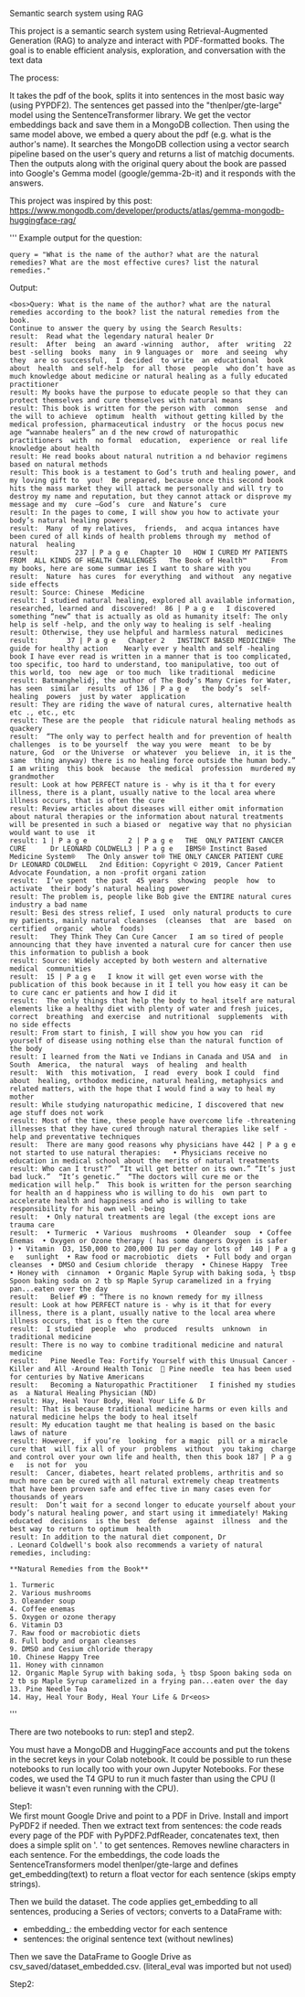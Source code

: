 Semantic search system using RAG

This project is a semantic search system using Retrieval-Augmented Generation (RAG) to analyze and interact with PDF-formatted books. The goal is to enable efficient analysis, exploration, and conversation with the text data 

The process:

It takes the pdf of the book, splits it into sentences in the most basic way (using PYPDF2). The sentences get passed into the "thenlper/gte-large" model using the SentenceTransformer library. We get the vector embeddings back and save them in a MongoDB collection. Then using the same model above, we embed a query about the pdf (e.g. what is the author's name). It searches the MongoDB collection using a vector search pipeline based on the user's query and returns a list of matchig documents. Then the outputs along with the original query about the book are passed into Google's Gemma model (google/gemma-2b-it) and it responds with the answers. 

This project was inspired by this post: https://www.mongodb.com/developer/products/atlas/gemma-mongodb-huggingface-rag/


'''
Example output for the question:

    query = "What is the name of the author? what are the natural remedies? What are the most effective cures? list the natural remedies."

Output:

    <bos>Query: What is the name of the author? what are the natural remedies according to the book? list the natural remedies from the book.
    Continue to answer the query by using the Search Results:
    result:  Read what the legendary natural healer Dr
    result:  After  being  an award -winning  author,  after  writing  22 best -selling  books  many  in 9 languages or  more  and seeing  why they  are so successful,  I decided  to write  an educational  book  about  health  and self-help  for all those  people  who don’t have as much knowledge about medicine or natural healing as a fully educated practitioner
    result: My books have the purpose to educate people so that they can protect themselves and cure themselves with natural means
    result: This book is written for the person with  common  sense  and the will to achieve  optimum  health  without getting killed by the medical profession, pharmaceutical industry  or the hocus pocus new age “wannabe healers” an d the new crowd of naturopathic  practitioners  with  no formal  education,  experience  or real life knowledge about health
    result: He read books about natural nutrition a nd behavior regimens based on natural methods
    result: This book is a testament to God’s truth and healing power, and my loving gift to  you!  Be prepared, because once this second book hits the mass market they will attack me personally and will try to destroy my name and reputation, but they cannot attack or disprove my message and my  cure —God’s  cure  and Nature’s  cure
    result: In the pages to come, I will show you how to activate your body’s natural healing powers
    result:  Many  of my relatives,  friends,  and acqua intances have been cured of all kinds of health problems through my  method of  natural  healing
    result:         237 | P a g e   Chapter 10   HOW I CURED MY PATIENTS FROM  ALL KINDS OF HEALTH CHALLENGES   The Book of Health™      From my books, here are some summar ies I want to share with you
    result:  Nature  has cures  for everything  and without  any negative  side effects
    result: Source: Chinese  Medicine
    result: I studied natural healing, explored all available information, researched, learned and  discovered!  86 | P a g e   I discovered something “new” that is actually as old as humanity itself: The only help is self -help, and the only way to healing is self -healing
    result: Otherwise, they use helpful and harmless natural  medicines
    result:       37 | P a g e   Chapter 2   INSTINCT BASED MEDICINE®  The guide for healthy action    Nearly ever y health and self -healing book I have ever read is written in a manner that is too complicated, too specific, too hard to understand, too manipulative, too out of this world, too  new age  or too much  like traditional  medicine
    result: Batmanghelidj, the author of The Body’s Many Cries for Water, has seen  similar  results  of 136 | P a g e   the body’s  self-healing  powers  just by water  application
    result: They are riding the wave of natural cures, alternative health etc ., etc., etc
    result: These are the people  that ridicule natural healing methods as  quackery
    result:  “The only way to perfect health and for prevention of health challenges  is to be yourself  the way you were  meant  to be by nature, God  or the Universe  or whatever  you believe  in, it is the same  thing anyway) there is no healing force outside the human body.”  I am writing  this book  because  the medical  profession  murdered my grandmother 
    result: Look at how PERFECT nature is - why is it tha t for every illness, there is a plant, usually native to the local area where illness occurs, that is often the cure
    result: Review articles about diseases will either omit information about natural therapies or the information about natural treatments will be presented in such a biased or  negative way that no physician would want to use  it
    result: 1 | P a g e          2 | P a g e   THE  ONLY PATIENT CANCER CURE      Dr LEONARD COLDWELL3 | P a g e   IBMS® Instinct Based Medicine System®   The Only answer to® THE ONLY CANCER PATIENT CURE  Dr LEONARD COLDWELL   2nd Edition: Copyright © 2019, Cancer Patient  Advocate Foundation, a non -profit organi zation
    result:  I’ve spent  the past  45 years  showing  people  how  to activate  their body’s natural healing power
    result: The problem is, people like Bob give the ENTIRE natural cures industry a bad name
    result: Besi des stress relief, I used  only natural products to cure my patients, mainly natural cleanses  (cleanses  that  are  based  on  certified  organic  whole  foods)
    result:   They Think They Can Cure Cancer   I am so tired of people announcing that they have invented a natural cure for cancer then use this information to publish a book
    result: Source: Widely accepted by both western and alternative medical  communities
    result:  15 | P a g e   I know it will get even worse with the publication of this book because in it I tell you how easy it can be to cure canc er patients and how I did it
    result:  The only things that help the body to heal itself are natural elements like a healthy diet with plenty of water and fresh juices, correct  breathing  and exercise  and nutritional  supplements  with  no side effects
    result: From start to finish, I will show you how you can  rid yourself of disease using nothing else than the natural function of the body
    result: I learned from the Nati ve Indians in Canada and USA and  in South  America,  the natural  ways  of healing  and health
    result:  With  this motivation,  I read  every  book I could  find about  healing, orthodox medicine, natural healing, metaphysics and related matters, with the hope that I would find a way to heal my mother
    result: While studying naturopathic medicine, I discovered that new age stuff does not work
    result: Most of the time, these people have overcome life -threatening illnesses that they have cured through natural therapies like self -help and preventative techniques
    result:  There are many good reasons why physicians have 442 | P a g e   not started to use natural therapies:   • Physicians receive no education in medical school about the merits of natural treatments
    result: Who can I trust?”  “It will get better on its own.” “It’s just bad luck.”  “It’s genetic.”  “The doctors will cure me or the medication will help.”  This book is written for the person searching for health an d happiness who is willing to do his  own part to accelerate health and happiness and who is willing to take responsibility for his own well -being
    result:  • Only natural treatments are legal (the except ions are trauma care
    result:  • Turmeric  • Various  mushrooms  • Oleander  soup  • Coffee  Enemas  • Oxygen or Ozone therapy ( has some dangers Oxygen is safer  ) • Vitamin  D3, 150,000 to 200,000 IU per day or lots of  140 | P a g e   sunlight  • Raw food or macrobiotic  diets  • Full body and organ  cleanses  • DMSO and Cesium chloride  therapy  • Chinese Happy  Tree  • Honey with  cinnamon  • Organic Maple Syrup with baking soda, ½ tbsp Spoon baking soda on 2 tb sp Maple Syrup caramelized in a frying pan...eaten over the day
    result:   Belief #9 : “There is no known remedy for my illness 
    result: Look at how PERFECT nature is - why is it that for every illness, there is a plant, usually native to the local area where illness occurs, that is o ften the cure
    result:  I studied  people  who  produced  results  unknown  in traditional medicine
    result: There is no way to combine traditional medicine and natural medicine
    result:   Pine Needle Tea: Fortify Yourself with this Unusual Cancer -Killer and All -Around Health Tonic   Pine needle  tea has been used for centuries by Native Americans
    result:   Becoming a Naturopathic Practitioner   I finished my studies as  a Natural Healing Physician (ND)
    result: Hay, Heal Your Body, Heal Your Life & Dr
    result: That is because traditional medicine harms or even kills and natural medicine helps the body to heal itself
    result: My education taught me that healing is based on the basic  laws of nature
    result: However,  if you’re  looking  for a magic  pill or a miracle  cure that  will fix all of your  problems  without  you taking  charge  and control over your own life and health, then this book 187 | P a g e   is not for  you
    result:  Cancer, diabetes, heart related problems, arthritis and so much more can be cured with all natural extremely cheap treatments that have been proven safe and effec tive in many cases even for thousands of years
    result:  Don’t wait for a second longer to educate yourself about your body’s natural healing power, and start using it immediately! Making  educated  decisions  is the best  defense  against  illness  and the best way to return to optimum  health
    result: In addition to the natural diet component, Dr
    . Leonard Coldwell's book also recommends a variety of natural remedies, including:

    **Natural Remedies from the Book**

    1. Turmeric
    2. Various mushrooms
    3. Oleander soup
    4. Coffee enemas
    5. Oxygen or ozone therapy
    6. Vitamin D3
    7. Raw food or macrobiotic diets
    8. Full body and organ cleanses
    9. DMSO and Cesium chloride therapy
    10. Chinese Happy Tree
    11. Honey with cinnamon
    12. Organic Maple Syrup with baking soda, ½ tbsp Spoon baking soda on 2 tb sp Maple Syrup caramelized in a frying pan...eaten over the day
    13. Pine Needle Tea
    14. Hay, Heal Your Body, Heal Your Life & Dr<eos>


'''

There are two notebooks to run: step1 and step2. 

You must have a MongoDB and HuggingFace accounts and put the tokens in the secret keys in your Colab notebook.
It could be possible to run these notebooks to run locally too with your own Jupyter Notebooks.
For these codes, we used the T4 GPU to run it much faster than using the CPU (I believe it wasn't even running with the CPU). 

Step1:  
We first mount Google Drive and point to a PDF in Drive. Install and import PyPDF2 if needed.
Then we extract text from sentences: the code reads every page of the PDF with PyPDF2.PdfReader, concatenates text, then does a simple split on '. ' to get sentences. Removes newline characters in each sentence.
For the embeddings, the code loads the SentenceTransformers model thenlper/gte-large and defines get_embedding(text) to return a float vector for each sentence (skips empty strings).

Then we build the dataset. The code applies get_embedding to all sentences, producing a Series of vectors; converts to a DataFrame with:
- embedding_: the embedding vector for each sentence
- sentences: the original sentence text (without newlines)
  
Then we save the DataFrame to Google Drive as csv_saved/dataset_embedded.csv. (literal_eval was imported but not used)

Step2:





    

